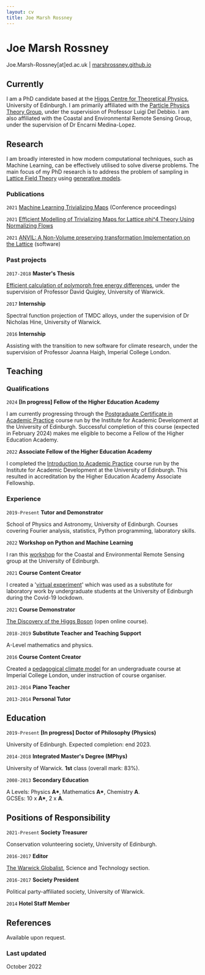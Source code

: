 ```yaml
---
layout: cv
title: Joe Marsh Rossney
---
```

# Joe Marsh Rossney

<div id="webaddress">
Joe.Marsh-Rossney[at]ed.ac.uk
| <a href="https://marshrossney.github.io">marshrossney.github.io</a>
</div>


## Currently

I am a PhD candidate based at the [Higgs Centre for Theoretical Physics](https://higgs.ph.ed.ac.uk/), University of Edinburgh.
I am primarily affiliated with the [Particle Physics Theory Group](https://www.ph.ed.ac.uk/particle-physics-theory), under the supervision of Professor Luigi Del Debbio.
I am also affiliated with the Coastal and Environmental Remote Sensing Group, under the supervision of Dr Encarni Medina-Lopez.


## Research

I am broadly interested in how modern computational techniques, such as Machine Learning, can be effectively utilised to solve diverse problems.
The main focus of my PhD research is to address the problem of sampling in [Lattice Field Theory](http://scholarpedia.org/article/Lattice_quantum_field_theory) using [generative models](https://openai.com/blog/generative-models/).

### Publications

`2021` [Machine Learning Trivializing Maps](https://arxiv.org/abs/2112.15532) (Conference proceedings)

`2021`
[Efficient Modelling of Trivializing Maps for Lattice phi^4 Theory Using Normalizing Flows](https://arxiv.org/abs/2105.12481)

`2021`
[ANVIL: A Non-Volume preserving transformation Implementation on the Lattice](https://doi.org/10.5281/zenodo.4792249) (software)

### Past projects

`2017-2018`
__Master's Thesis__

[Efficient calculation of polymorph free energy differences](https://github.com/marshrossney/pylsmc), under the supervision of Professor David Quigley, University of Warwick.

`2017`
__Internship__

Spectral function projection of TMDC alloys, under the supervision of Dr Nicholas Hine, University of Warwick.

`2016`
__Internship__

Assisting with the transition to new software for climate research, under the supervision of Professor Joanna Haigh, Imperial College London.


## Teaching

### Qualifications

`2024`
__\[In progress\] Fellow of the Higher Education Academy__

I am currently progressing through the [Postgraduate Certificate in Academic Practice](https://www.ed.ac.uk/institute-academic-development/learning-teaching/cpd/postgraduate-certificate) course run by the Institute for Academic Development at the University of Edinburgh.
Successful completion of this course (expected in February 2024) makes me eligible to become a Fellow of the Higher Education Academy.

`2022`
__Associate Fellow of the Higher Education Academy__

I completed the [Introduction to Academic Practice](https://www.ed.ac.uk/institute-academic-development/learning-teaching/cpd/intro-ap) course run by the Institute for Academic Development at the University of Edinburgh.
This resulted in accreditation by the Higher Education Academy Associate Fellowship.


### Experience

`2019-Present`
__Tutor and Demonstrator__

School of Physics and Astronomy, University of Edinburgh.
Courses covering Fourier analysis, statistics, Python programming, laboratory skills.

`2022`
__Workshop on Python and Machine Learning__

I ran this [workshop](https://marshrossney.github.io/ceres-workshop/) for the Coastal and Environmental Remote Sensing group at the University of Edinburgh.

`2021`
__Course Content Creator__

I created a '[virtual experiment](https://www.github.com/marshrossney/percolation)' which was used as a substitute for laboratory work by undergraduate students at the University of Edinburgh during the Covid-19 lockdown.

`2021`
__Course Demonstrator__

[The Discovery of the Higgs Boson](https://www.futurelearn.com/courses/higgs) (open online course).

`2018-2019`
__Substitute Teacher and Teaching Support__

A-Level mathematics and physics.

`2016`
__Course Content Creator__

Created a [pedagogical climate model](https://github.com/marshrossney/EPcm) for an undergraduate course at Imperial College London, under instruction of course organiser.

`2013-2014`
__Piano Teacher__

`2013-2014`
__Personal Tutor__


## Education

`2019-Present`
__\[In progress\] Doctor of Philosophy (Physics)__

University of Edinburgh. Expected completion: end 2023.

`2014-2018`
__Integrated Master's Degree (MPhys)__

University of Warwick. __1st__ class (overall mark: 83%).

`2008-2013`
__Secondary Education__

A Levels: Physics __A\*__, Mathematics __A\*__, Chemistry __A__. \
GCSEs: 10 x __A\*__, 2 x __A__.


## Positions of Responsibility

`2021-Present`
__Society Treasurer__

Conservation volunteering society, University of Edinburgh.

`2016-2017`
__Editor__

[The Warwick Globalist](http://warwickglobalist.com), Science and Technology section.

`2016-2017`
__Society President__

Political party-affiliated society, University of Warwick.

`2014`
__Hotel Staff Member__


## References

Available upon request.

### Last updated

October 2022


